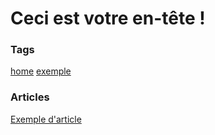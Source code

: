 # Ceci est votre en-tête !

### Tags
[home](/)
[exemple](/blog?tag=exemple)

### Articles
[Exemple d'article](/blog?title=exemple)
